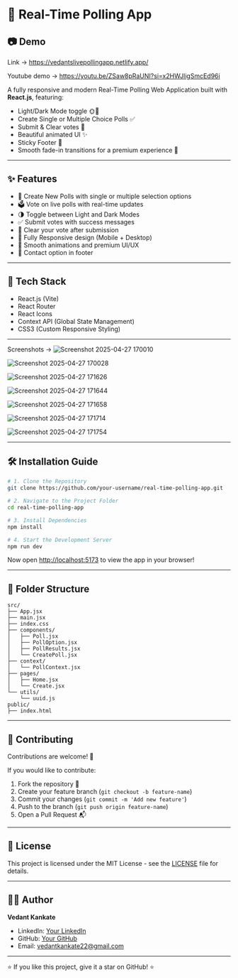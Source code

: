# 🎯 Real-Time Polling App


## 📷 Demo
Link -> https://vedantslivepollingapp.netlify.app/

Youtube demo -> https://youtu.be/ZSaw8pRaUNI?si=x2HWJligSmcEd96i

A fully responsive and modern Real-Time Polling Web Application built with **React.js**, featuring:
- Light/Dark Mode toggle 🌞🌙
- Create Single or Multiple Choice Polls ✅
- Submit & Clear votes 🎯
- Beautiful animated UI ✨
- Sticky Footer 📩
- Smooth fade-in transitions for a premium experience 🚀

---

## ✨ Features

- 📝 Create New Polls with single or multiple selection options
- 🗳️ Vote on live polls with real-time updates
- 🌗 Toggle between Light and Dark Modes
- ✅ Submit votes with success messages
- 🧹 Clear your vote after submission
- 📱 Fully Responsive design (Mobile + Desktop)
- 🎨 Smooth animations and premium UI/UX
- 📩 Contact option in footer

---

## 🚀 Tech Stack

- React.js (Vite)
- React Router
- React Icons
- Context API (Global State Management)
- CSS3 (Custom Responsive Styling)

---

Screenshots ->
![Screenshot 2025-04-27 170010](https://github.com/user-attachments/assets/57e059a5-055d-4479-a3a2-e765043a3317)

![Screenshot 2025-04-27 170028](https://github.com/user-attachments/assets/4ef4a436-e62e-48c3-b5d9-226a19839087)

![Screenshot 2025-04-27 171626](https://github.com/user-attachments/assets/8f7fdeac-e9f1-43dd-a35f-797cec80d4ce)

![Screenshot 2025-04-27 171644](https://github.com/user-attachments/assets/cbc6e658-a737-4e7c-98d2-9e0dc78ae260)

![Screenshot 2025-04-27 171658](https://github.com/user-attachments/assets/1d2f5d55-4b08-40c9-96c5-be889147eb79)

![Screenshot 2025-04-27 171714](https://github.com/user-attachments/assets/3be50b72-ec98-485f-b427-f3c74995536a)

![Screenshot 2025-04-27 171754](https://github.com/user-attachments/assets/ca546445-6a40-46e8-9aec-431e13f198dd)

---
## 🛠️ Installation Guide

```bash
# 1. Clone the Repository
git clone https://github.com/your-username/real-time-polling-app.git

# 2. Navigate to the Project Folder
cd real-time-polling-app

# 3. Install Dependencies
npm install

# 4. Start the Development Server
npm run dev
```

Now open [http://localhost:5173](http://localhost:5173) to view the app in your browser!

---

## 📁 Folder Structure

```
src/
├── App.jsx
├── main.jsx
├── index.css
├── components/
│   ├── Poll.jsx
│   ├── PollOption.jsx
│   ├── PollResults.jsx
│   └── CreatePoll.jsx
├── context/
│   └── PollContext.jsx
├── pages/
│   ├── Home.jsx
│   └── Create.jsx
└── utils/
    └── uuid.js
public/
├── index.html
```

---

## 🤝 Contributing

Contributions are welcome! 🎉

If you would like to contribute:
1. Fork the repository 🍴
2. Create your feature branch (`git checkout -b feature-name`)
3. Commit your changes (`git commit -m 'Add new feature'`)
4. Push to the branch (`git push origin feature-name`)
5. Open a Pull Request 📬

---

## 📄 License

This project is licensed under the MIT License - see the [LICENSE](LICENSE) file for details.

---

## 👨‍💻 Author

**Vedant Kankate**

- LinkedIn: [Your LinkedIn](https://linkedin.com/in/vedant-kankate/)
- GitHub: [Your GitHub](https://github.com/vedant2402)
- Email: vedantkankate22@gmail.com

---

⭐ If you like this project, give it a star on GitHub! ⭐
